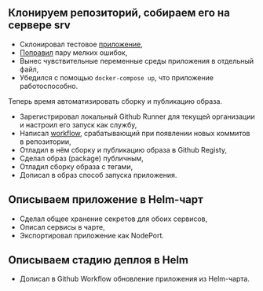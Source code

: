 ## Клонируем репозиторий, собираем его на сервере srv

* Склонировал тестовое [приложение](https://github.com/vinhlee95/django-pg-docker-tutorial),
* [Поправил](https://github.com/skillfactory-devops/02_deploy/commit/3fb74efcc6ac5a86e9e30ce03d3d6a706aa8cd66) пару мелких ошибок,
* Вынес чувствительные переменные среды приложения в отдельный файл,
* Убедился с помощью `docker-compose up`, что приложение работоспособно.

Теперь время автоматизировать сборку и публикацию образа.

* Зарегистрировал локальный Github Runner для текущей организации и настроил его запуск как службу,
* Написал [workflow](https://github.com/skillfactory-devops/02_deploy/blob/master/.github/workflows/ci-cd.yaml), срабатывающий при появлении новых коммитов в репозитории,
* Отладил в нём сборку и публикацию образа в Github Registy,
* Сделал образ (package) публичным,
* Отладил сборку образа с тегами,
* Дописал в образ способ запуска приложения.


## Описываем приложение в Helm-чарт

* Сделал общее хранение секретов для обоих сервисов,
* Описал сервисы в чарте,
* Экспортировал приложение как NodePort.


## Описываем стадию деплоя в Helm

* Дописал в Github Workflow обновление приложения из Helm-чарта.

